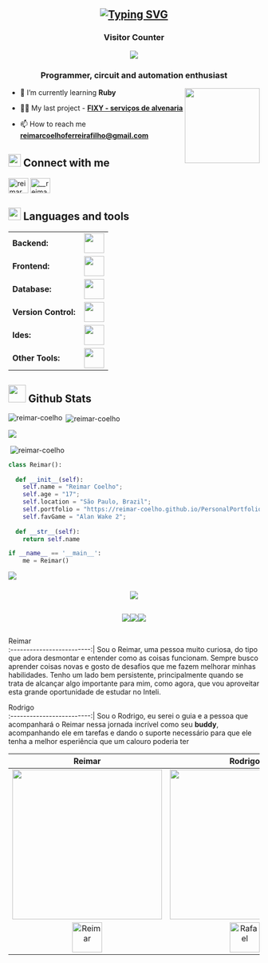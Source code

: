 <h2 align="center"><a href="https://git.io/typing-svg"><img src="https://readme-typing-svg.herokuapp.com?font=Cairo+Play&weight=500&size=30&color=FFFFFF&center=true&width=435&lines=Hi%2C+I'm+Reimar+👋" alt="Typing SVG" /></a></h2>



<h3 align="center">Visitor Counter</h3>

<div align="center">
  <img src="https://profile-counter.glitch.me/Reimar-Coelho/count.svg?"  />
</div>


<h3 align="center">Programmer, circuit and automation enthusiast</h3>
<img align="right" height="150" src="https://media2.giphy.com/media/v1.Y2lkPTc5MGI3NjExcGNiYXN2bGYxcnZ6dDlyMjkwam5iMzlrZjB1YWdocnkyZm9peGd5diZlcD12MV9pbnRlcm5hbF9naWZfYnlfaWQmY3Q9Zw/Rlwz4m0aHgXH13jyrE/giphy.webp"  />


- 🌱 I’m currently learning **Ruby**

- 👨‍💻 My last project - **[FIXY - serviços de alvenaria](https://www.fixy-repair.com.br)**

- 📫 How to reach me **reimarcoelhoferreirafilho@gmail.com**




## <img src="https://media.giphy.com/media/htvPpsP0fEFhTv7HHT/giphy.gif?cid=ecf05e477cvtltlhxlr68mzv72lmnyon5m3fs03t0upjaoul&ep=v1_stickers_search&rid=giphy.gif&ct=s" width ="25"><b> Connect with me</b>

<p align="left">
<a href="https://linkedin.com/in/reimar-coelho-ferreira-filho-305655305/" target="blank"><img align="center" src="https://raw.githubusercontent.com/rahuldkjain/github-profile-readme-generator/master/src/images/icons/Social/linked-in-alt.svg" alt="reimar coelho ferreira filho" height="30" width="40" /></a>
<a href="https://instagram.com/__reimar" target="blank"><img align="center" src="https://raw.githubusercontent.com/rahuldkjain/github-profile-readme-generator/master/src/images/icons/Social/instagram.svg" alt="__reimar" height="30" width="40" /></a>
</p>

## <img src="https://media2.giphy.com/media/QssGEmpkyEOhBCb7e1/giphy.gif?cid=ecf05e47a0n3gi1bfqntqmob8g9aid1oyj2wr3ds3mg700bl&rid=giphy.gif" width ="25"><b> Languages and tools</b>

<table>
    <tr>
        <td style="font-weight: bold; padding-right: 10px; vertical-align: center; border: none;">Backend:</td>
        <td><img height="40" src="https://skillicons.dev/icons?i=cs,c,cpp,python,nodejs,express,elixir,lua,ruby"/></td>
    </tr>
    <tr>
        <td style="font-weight: bold; padding-right: 10px; vertical-align: center;">Frontend:</td>
        <td><img height="40" src="https://skillicons.dev/icons?i=react,bootstrap,html,css,js,ts,figma,angular,vite"/></td>
    </tr>
    <tr>
        <td style="font-weight: bold; padding-right: 10px; vertical-align: center; border: none;">Database:</td>
        <td><img height="40" src="https://skillicons.dev/icons?i=mysql,mongodb,firebase"/></td>
    </tr>
    <tr>
        <td style="font-weight: bold; padding-right: 10px; vertical-align: center; border: none;">Version Control:</td>
        <td><img height="40" src="https://skillicons.dev/icons?i=git,github,vercel"/></td>
    </tr>
    <tr>
        <td style="font-weight: bold; padding-right: 10px; vertical-align: center; border: none;">Ides:</td>
        <td><img height="40" src="https://skillicons.dev/icons?i=vscode,visualstudio,arduino"/></td>
    </tr>
    <tr>
        <td style="font-weight: bold; padding-right: 10px; vertical-align: center; border: none;">Other Tools:</td>
        <td><img height="40" src="https://skillicons.dev/icons?i=azure,blender,codepen,discord,notion"/></td>
    </tr>
</table>

## <img src="https://media.giphy.com/media/iY8CRBdQXODJSCERIr/giphy.gif" width="35"><b> Github Stats </b>

<p><img align="left" src="https://github-readme-stats.vercel.app/api/top-langs?username=reimar-coelho&show_icons=true&layout=compact&hide_border=true&title_color=76c7fc&text_color=c9d1d9&bg_color=0d1117" alt="reimar-coelho" /></p>

<p>&nbsp;<img align="center" src="https://github-readme-stats.vercel.app/api?username=reimar-coelho&show_icons=true&layout=compact&hide_border=true&title_color=76c7fc&text_color=c9d1d9&bg_color=0d1117" alt="reimar-coelho" /></p>

<img src="https://user-images.githubusercontent.com/73097560/115834477-dbab4500-a447-11eb-908a-139a6edaec5c.gif">

<p>&nbsp;<img align="center" src="https://github.com/user-attachments/assets/9a840560-bcb5-4111-bbe4-3c6d538dcdde" alt="reimar-coelho" /></p>


```python
class Reimar():
    
  def __init__(self):
    self.name = "Reimar Coelho";
    self.age = "17";
    self.location = "São Paulo, Brazil";
    self.portfolio = "https://reimar-coelho.github.io/PersonalPortfolio/";
    self.favGame = "Alan Wake 2";
  
  def __str__(self):
    return self.name

if __name__ == '__main__':
    me = Reimar()
```
<img src="https://user-images.githubusercontent.com/73097560/115834477-dbab4500-a447-11eb-908a-139a6edaec5c.gif">

<h3 align="center"><img src="https://github.com/user-attachments/assets/1f101862-30d1-466d-85d6-83a1b7cbf4d5"></h3>

##

<h3 align="center"><img src="https://quotes-github-readme.vercel.app/api?type=vertical&theme=radical&quote=A+Inteli+tem+o+objetivo+de+ser+aquilo+que+a+gente+propõe+ao+melhor+que+possa+existir,+seja+no+Brasil+ou+fora.&author=André+Esteves"><img src="https://quotes-github-readme.vercel.app/api?type=vertical&theme=radical&quote=Acho+que+nós,+líderes+empresariais,+líderes+sociais+temos+a+obrigação+de+sempre+estar+buscando+contribuir+para+uma+sociedade+melhor.&author=Roberto+Sallouti"><img src="https://quotes-github-readme.vercel.app/api?type=vertical&theme=radical&quote=Desde+2019,+o+Inteli+tem+sido+o+projeto+dos+sonhos+de+um+time+de+inconformados.+Juntos,+assumimos+a+missão+de+criar+do+zero+uma+faculdade+de+tecnologia+comprometida+em+formar+as+lideranças+do+futuro.&author=Maira+Habimorad"></h3>

##

Reimar             
:-------------------------:|
Sou o Reimar, uma pessoa muito curiosa, do tipo que adora desmontar e entender como as coisas funcionam. Sempre busco aprender coisas novas e gosto de desafios que me fazem melhorar minhas habilidades. Tenho um lado bem persistente, principalmente quando se trata de alcançar algo importante para mim, como agora, que vou aproveitar esta grande oportunidade de estudar no Inteli.

Rodrigo             
:-------------------------:|
Sou o Rodrigo, eu serei o guia e a pessoa que acompanhará o Reimar nessa jornada incrível como seu **buddy**, acompanhando ele em tarefas e dando o suporte necessário para que ele tenha a melhor esperiência que um calouro poderia ter



Reimar            |  Rodrigo
:-------------------------:|:-------------------------:
<img height="300" width="300" src="https://github.com/user-attachments/assets/a70e5248-b9bd-46bb-b4d5-2dbda689f338">   |  <img height="300" width="300" src="https://github.com/user-attachments/assets/1b76da5e-9f90-4102-bfe3-01834303d534"> 
<a href="https://github.com/Reimar-Coelho" target="blank"><img align="center" src="https://skillicons.dev/icons?i=github" alt="Reimar" height="60" width="60" /></a>|<a href="https://github.com/Rodrigo-07" target="blank"><img align="center" src="https://skillicons.dev/icons?i=github" alt="Rafael" height="60" width="60" /></a>


###
